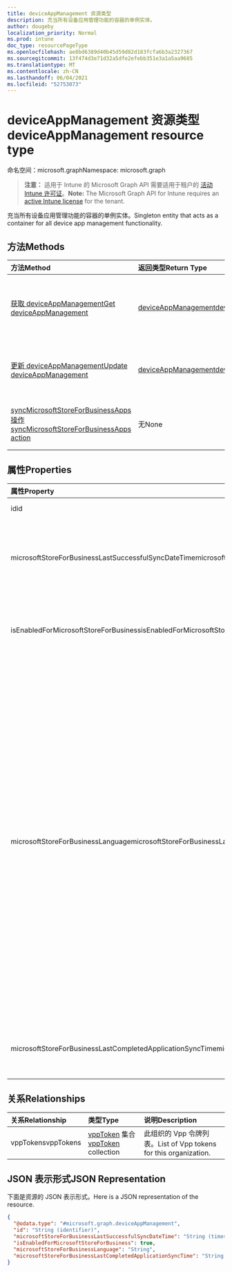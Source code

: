 ```yaml
---
title: deviceAppManagement 资源类型
description: 充当所有设备应用管理功能的容器的单例实体。
author: dougeby
localization_priority: Normal
ms.prod: intune
doc_type: resourcePageType
ms.openlocfilehash: ae8bd6389d40b45d59d82d183fcfa6b3a2327367
ms.sourcegitcommit: 13f474d3e71d32a5dfe2efebb351e3a1a5aa9685
ms.translationtype: MT
ms.contentlocale: zh-CN
ms.lasthandoff: 06/04/2021
ms.locfileid: "52753073"
---
```

# <a name="deviceappmanagement-resource-type"></a><span data-ttu-id="7efb6-103">deviceAppManagement 资源类型</span><span class="sxs-lookup"><span data-stu-id="7efb6-103">deviceAppManagement resource type</span></span>

<span data-ttu-id="7efb6-104">命名空间：microsoft.graph</span><span class="sxs-lookup"><span data-stu-id="7efb6-104">Namespace: microsoft.graph</span></span>

> <span data-ttu-id="7efb6-105">**注意：** 适用于 Intune 的 Microsoft Graph API 需要适用于租户的 [活动 Intune 许可证](https://go.microsoft.com/fwlink/?linkid=839381)。</span><span class="sxs-lookup"><span data-stu-id="7efb6-105">**Note:** The Microsoft Graph API for Intune requires an [active Intune license](https://go.microsoft.com/fwlink/?linkid=839381) for the tenant.</span></span>

<span data-ttu-id="7efb6-106">充当所有设备应用管理功能的容器的单例实体。</span><span class="sxs-lookup"><span data-stu-id="7efb6-106">Singleton entity that acts as a container for all device app management functionality.</span></span>

## <a name="methods"></a><span data-ttu-id="7efb6-107">方法</span><span class="sxs-lookup"><span data-stu-id="7efb6-107">Methods</span></span>
|<span data-ttu-id="7efb6-108">方法</span><span class="sxs-lookup"><span data-stu-id="7efb6-108">Method</span></span>|<span data-ttu-id="7efb6-109">返回类型</span><span class="sxs-lookup"><span data-stu-id="7efb6-109">Return Type</span></span>|<span data-ttu-id="7efb6-110">说明</span><span class="sxs-lookup"><span data-stu-id="7efb6-110">Description</span></span>|
|:---|:---|:---|
|[<span data-ttu-id="7efb6-111">获取 deviceAppManagement</span><span class="sxs-lookup"><span data-stu-id="7efb6-111">Get deviceAppManagement</span></span>](../api/intune-onboarding-deviceappmanagement-get.md)|[<span data-ttu-id="7efb6-112">deviceAppManagement</span><span class="sxs-lookup"><span data-stu-id="7efb6-112">deviceAppManagement</span></span>](../resources/intune-onboarding-deviceappmanagement.md)|<span data-ttu-id="7efb6-113">读取 [deviceAppManagement](../resources/intune-onboarding-deviceappmanagement.md) 对象的属性和关系。</span><span class="sxs-lookup"><span data-stu-id="7efb6-113">Read properties and relationships of the [deviceAppManagement](../resources/intune-onboarding-deviceappmanagement.md) object.</span></span>|
|[<span data-ttu-id="7efb6-114">更新 deviceAppManagement</span><span class="sxs-lookup"><span data-stu-id="7efb6-114">Update deviceAppManagement</span></span>](../api/intune-onboarding-deviceappmanagement-update.md)|[<span data-ttu-id="7efb6-115">deviceAppManagement</span><span class="sxs-lookup"><span data-stu-id="7efb6-115">deviceAppManagement</span></span>](../resources/intune-onboarding-deviceappmanagement.md)|<span data-ttu-id="7efb6-116">更新 [deviceAppManagement](../resources/intune-onboarding-deviceappmanagement.md) 对象的属性。</span><span class="sxs-lookup"><span data-stu-id="7efb6-116">Update the properties of a [deviceAppManagement](../resources/intune-onboarding-deviceappmanagement.md) object.</span></span>|
|[<span data-ttu-id="7efb6-117">syncMicrosoftStoreForBusinessApps 操作</span><span class="sxs-lookup"><span data-stu-id="7efb6-117">syncMicrosoftStoreForBusinessApps action</span></span>](../api/intune-onboarding-deviceappmanagement-syncmicrosoftstoreforbusinessapps.md)|<span data-ttu-id="7efb6-118">无</span><span class="sxs-lookup"><span data-stu-id="7efb6-118">None</span></span>|<span data-ttu-id="7efb6-119">将 Intune 帐户与适用于企业的 Microsoft Store 同步</span><span class="sxs-lookup"><span data-stu-id="7efb6-119">Syncs Intune account with Microsoft Store For Business</span></span>|

## <a name="properties"></a><span data-ttu-id="7efb6-120">属性</span><span class="sxs-lookup"><span data-stu-id="7efb6-120">Properties</span></span>
|<span data-ttu-id="7efb6-121">属性</span><span class="sxs-lookup"><span data-stu-id="7efb6-121">Property</span></span>|<span data-ttu-id="7efb6-122">类型</span><span class="sxs-lookup"><span data-stu-id="7efb6-122">Type</span></span>|<span data-ttu-id="7efb6-123">说明</span><span class="sxs-lookup"><span data-stu-id="7efb6-123">Description</span></span>|
|:---|:---|:---|
|<span data-ttu-id="7efb6-124">id</span><span class="sxs-lookup"><span data-stu-id="7efb6-124">id</span></span>|<span data-ttu-id="7efb6-125">String</span><span class="sxs-lookup"><span data-stu-id="7efb6-125">String</span></span>|<span data-ttu-id="7efb6-126">尚未记录</span><span class="sxs-lookup"><span data-stu-id="7efb6-126">Not yet documented</span></span>|
|<span data-ttu-id="7efb6-127">microsoftStoreForBusinessLastSuccessfulSyncDateTime</span><span class="sxs-lookup"><span data-stu-id="7efb6-127">microsoftStoreForBusinessLastSuccessfulSyncDateTime</span></span>|<span data-ttu-id="7efb6-128">DateTimeOffset</span><span class="sxs-lookup"><span data-stu-id="7efb6-128">DateTimeOffset</span></span>|<span data-ttu-id="7efb6-129">适用于企业的 Microsoft Store 的应用上次成功同步帐户的时间。</span><span class="sxs-lookup"><span data-stu-id="7efb6-129">The last time the apps from the Microsoft Store for Business were synced successfully for the account.</span></span>|
|<span data-ttu-id="7efb6-130">isEnabledForMicrosoftStoreForBusiness</span><span class="sxs-lookup"><span data-stu-id="7efb6-130">isEnabledForMicrosoftStoreForBusiness</span></span>|<span data-ttu-id="7efb6-131">Boolean</span><span class="sxs-lookup"><span data-stu-id="7efb6-131">Boolean</span></span>|<span data-ttu-id="7efb6-132">帐户是否已启用从适用于企业的 Microsoft Store 同步应用程序。</span><span class="sxs-lookup"><span data-stu-id="7efb6-132">Whether the account is enabled for syncing applications from the Microsoft Store for Business.</span></span>|
|<span data-ttu-id="7efb6-133">microsoftStoreForBusinessLanguage</span><span class="sxs-lookup"><span data-stu-id="7efb6-133">microsoftStoreForBusinessLanguage</span></span>|<span data-ttu-id="7efb6-134">String</span><span class="sxs-lookup"><span data-stu-id="7efb6-134">String</span></span>|<span data-ttu-id="7efb6-135">用于从适用于企业的 Microsoft Store 同步应用程序的区域设置信息。</span><span class="sxs-lookup"><span data-stu-id="7efb6-135">The locale information used to sync applications from the Microsoft Store for Business.</span></span> <span data-ttu-id="7efb6-136">特定于国家/地区的区域性。</span><span class="sxs-lookup"><span data-stu-id="7efb6-136">Cultures that are specific to a country/region.</span></span> <span data-ttu-id="7efb6-137">这些区域性的名称遵循 RFC 4646（Windows Vista 和更高版本）。</span><span class="sxs-lookup"><span data-stu-id="7efb6-137">The names of these cultures follow RFC 4646 (Windows Vista and later).</span></span> <span data-ttu-id="7efb6-138">格式为 <languagecode2>-<country/regioncode2>，其中 <languagecode2> 是从 ISO 639-1 派生的两个小写字母组成的代码，<country/regioncode2> 是从 ISO 3166 派生的两个大写字母组成的代码。</span><span class="sxs-lookup"><span data-stu-id="7efb6-138">The format is <languagecode2>-<country/regioncode2>, where <languagecode2> is a lowercase two-letter code derived from ISO 639-1 and <country/regioncode2> is an uppercase two-letter code derived from ISO 3166.</span></span> <span data-ttu-id="7efb6-139">例如，“en-US”（“英语(美国)）是一个特定的区域性。</span><span class="sxs-lookup"><span data-stu-id="7efb6-139">For example, en-US for English (United States) is a specific culture.</span></span>|
|<span data-ttu-id="7efb6-140">microsoftStoreForBusinessLastCompletedApplicationSyncTime</span><span class="sxs-lookup"><span data-stu-id="7efb6-140">microsoftStoreForBusinessLastCompletedApplicationSyncTime</span></span>|<span data-ttu-id="7efb6-141">DateTimeOffset</span><span class="sxs-lookup"><span data-stu-id="7efb6-141">DateTimeOffset</span></span>|<span data-ttu-id="7efb6-142">从适用于企业的 Microsoft Store 的应用程序同步上次完成的时间。</span><span class="sxs-lookup"><span data-stu-id="7efb6-142">The last time an application sync from the Microsoft Store for Business was completed.</span></span>|

## <a name="relationships"></a><span data-ttu-id="7efb6-143">关系</span><span class="sxs-lookup"><span data-stu-id="7efb6-143">Relationships</span></span>
|<span data-ttu-id="7efb6-144">关系</span><span class="sxs-lookup"><span data-stu-id="7efb6-144">Relationship</span></span>|<span data-ttu-id="7efb6-145">类型</span><span class="sxs-lookup"><span data-stu-id="7efb6-145">Type</span></span>|<span data-ttu-id="7efb6-146">说明</span><span class="sxs-lookup"><span data-stu-id="7efb6-146">Description</span></span>|
|:---|:---|:---|
|<span data-ttu-id="7efb6-147">vppTokens</span><span class="sxs-lookup"><span data-stu-id="7efb6-147">vppTokens</span></span>|<span data-ttu-id="7efb6-148">[vppToken](../resources/intune-onboarding-vpptoken.md) 集合</span><span class="sxs-lookup"><span data-stu-id="7efb6-148">[vppToken](../resources/intune-onboarding-vpptoken.md) collection</span></span>|<span data-ttu-id="7efb6-149">此组织的 Vpp 令牌列表。</span><span class="sxs-lookup"><span data-stu-id="7efb6-149">List of Vpp tokens for this organization.</span></span>|

## <a name="json-representation"></a><span data-ttu-id="7efb6-150">JSON 表示形式</span><span class="sxs-lookup"><span data-stu-id="7efb6-150">JSON Representation</span></span>
<span data-ttu-id="7efb6-151">下面是资源的 JSON 表示形式。</span><span class="sxs-lookup"><span data-stu-id="7efb6-151">Here is a JSON representation of the resource.</span></span>
<!-- {
  "blockType": "resource",
  "keyProperty": "id",
  "@odata.type": "microsoft.graph.deviceAppManagement"
}
-->
``` json
{
  "@odata.type": "#microsoft.graph.deviceAppManagement",
  "id": "String (identifier)",
  "microsoftStoreForBusinessLastSuccessfulSyncDateTime": "String (timestamp)",
  "isEnabledForMicrosoftStoreForBusiness": true,
  "microsoftStoreForBusinessLanguage": "String",
  "microsoftStoreForBusinessLastCompletedApplicationSyncTime": "String (timestamp)"
}
```




